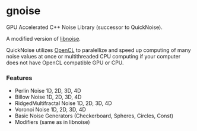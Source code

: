 # gnoise
GPU Accelerated C++ Noise Library (successor to QuickNoise). 

A modified version of [libnoise](http://libnoise.sourceforge.net/).

QuickNoise utilizes [OpenCL](https://www.khronos.org/opencl/) to paralellize and speed up computing of many noise values at once or multithreaded CPU computing if your computer does not have OpenCL compatible GPU or CPU.

### Features
- Perlin Noise 1D, 2D, 3D, 4D
- Billow Noise 1D, 2D, 3D, 4D
- RidgedMultifractal Noise 1D, 2D, 3D, 4D
- Voronoi Noise 1D, 2D, 3D, 4D
- Basic Noise Generators (Checkerboard, Spheres, Circles, Const)
- Modifiers (same as in libnoise)
